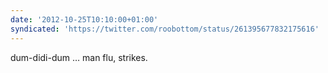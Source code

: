 ```yaml
---
date: '2012-10-25T10:10:00+01:00'
syndicated: 'https://twitter.com/roobottom/status/261395677832175616'
---
```

dum-didi-dum … man flu, strikes.
